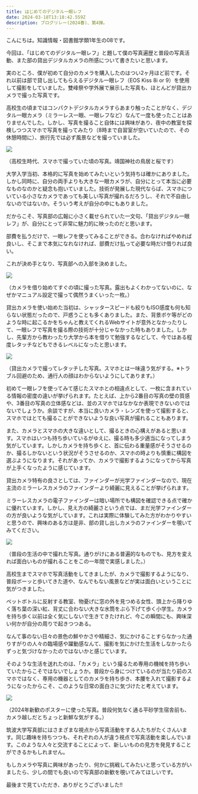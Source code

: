 ```yaml
---
title: はじめてのデジタル一眼レフ
date: 2024-03-18T13:18:42.559Z
description: ブログリレー(2024春)、第4弾。
---
```

こんにちは。知識情報・図書館学類1年生の08です。

今回は、「はじめてのデジタル一眼レフ」と題して僕の写真遍歴と普段の写真活動、また部の貸出デジタルカメラの所感について書きたいと思います。

実のところ、僕が初めて自分のカメラを購入したのはつい2ヶ月ほど前です。それ以前は部で貸し出してもらえるデジタル一眼レフ（EOS Kiss 8i or 9）を使用して撮影をしていました。雙峰祭や学外展で展示した写真も、ほとんどが貸出カメラで撮った写真です。

高校生の頃まではコンパクトデジタルカメラすらあまり触ったことがなく、デジタル一眼カメラ（ミラーレス一眼、一眼レフなど）なんて一度も使ったことはありませんでした。しかし、写真を撮ること自体には興味があり、夜中の教室を探検しつつスマホで写真を撮ってみたり（8時まで自習室が空いていたので、その休憩時間に）、旅行先では必ず風景などを撮っていました。

![](/img/はじめてのデジタル一眼レフ01.jpg)

（高校生時代、スマホで撮っていた頃の写真。靖国神社の鳥居と桜です）

大学入学当初、本格的に写真を始めてみたいという気持ちは確かにありました。しかし同時に、自分の両手よりも大きな一眼カメラが、自分にとって本当に必要なものなのかと疑念も抱いていました。技術が発展した現代ならば、スマホについている小さなカメラであっても美しい写真が撮れるだろうし、それで不自由しないのではないか。そういう考えが自分の中にもありました。

だからこそ、写真部の広報に小さく載せられていた一文句、「貸出デジタル一眼レフ」が、自分にとって非常に魅力的に映ったのだと思います。

部費を払うだけで、一眼レフを使ってみることができる。合わなければやめれば良いし、そこまで本気になれなければ、部費だけ払って必要な時だけ借りれば良い。

これが決め手となり、写真部への入部を決めました。

![](/img/はじめてのデジタル一眼レフ02.jpg)

（カメラを借り始めてすぐの頃に撮った写真。露出もよくわかってないのに、なぜかマニュアル設定で撮って偶然うまくいった一枚。）

貸出カメラを使い始めた当初は、シャッタースピードも絞りもISO感度も何も知らない状態だったので、戸惑うことも多くありました。また、背景ボケ等がどのような時に起こるかをちゃんと教えてくれるWebサイトが意外となかったりして、一眼レフで写真を撮る際の技術が十分じゃなかった時もありました。しかし、先輩方から教わったり大学から本を借りて勉強するなどして、今ではある程度レタッチなどもできるレベルになったと思います。

![](/img/はじめてのデジタル一眼レフ03.jpg)

（貸出カメラで撮ってレタッチした写真。スマホとは一味違う気がする。※トラブル回避のため、通行人の顔はわからないようにしてあります。）

初めて一眼レフを使ってみて感じたスマホとの相違点として、一枚に含まれている情報の密度の違いが挙げられます。たとえば、上から2番目の写真の壁の質感や、3番目の写真の立体感などは、並のスマホではなかなか表現できないのではないでしょうか。余談ですが、本当に良いカメラ・レンズを使って撮影すると、スマホではとても撮ることができないような良い写真が撮れることもあります。

また、カメラとスマホの大きな違いとして、撮るときの心構えがあると思います。スマホはいつも持ち歩いているがゆえに、撮る時も多少適当になってしまう気がしています。しかしカメラを持ち歩くと、首に伝わる重量感がそうさせるのか、撮るしかないという状況がそうさせるのか、スマホの時よりも慎重に構図を選ぶようになります。それがあってか、カメラで撮影するようになってから写真が上手くなったように感じています。

貸出カメラ特有の良さとしては、ファインダーが光学ファインダーなので、現在主流のミラーレスカメラのファインダーより綺麗に見えることが挙げられます。

ミラーレスカメラの電子ファインダーは暗い場所でも構図を確認できる点で確かに優れています。しかし、見え方の綺麗さという点では、まだ光学ファインダーの方が良いような気がしています。これは実際に体験してみた方がわかりやすいと思うので、興味のある方は是非、部の貸し出しカメラのファインダーを覗いてみてください。

![](/img/はじめてのデジタル一眼レフ04.jpg)

（普段の生活の中で撮れた写真。通りがけにある普遍的なものでも、見方を変えれば面白いものが撮れることをこの一年間で実感しました。）

高校生までスマホで写真活動をしてきましたが、カメラで撮影するようになり、普段ボーッと歩いてきた道や、なんでもない風景などが実は面白いということに気がつきました。

ペットボトルに反射する教室、物憂げに窓の外を見つめる女性、頭上から降りゆく落ち葉の深い紅、背丈に合わない大きな水筒をぶら下げて歩く小学生。カメラを持ち歩く以前は全く気にしないで生きてきたけれど、今この瞬間にも、興味深い何かが自分の周りで起きつつある。

なんて事のない日々の景色の鮮やかさや精細さ、気にかけることすらなかった通りすがりの人々の臨場感や躍動感なんて、撮影を気にかけた生活をしなかったらずっと気づけなかったのではないかと感じています。

そのような生活を送れたのは、「カメラ」という撮るため専用の機械を持ち歩いていたからこそではないでしょうか。普段から身につけているのが当たり前のスマホではなく、専用の機器としてのカメラを持ち歩き、本腰を入れて撮影するようになったからこそ、このような日常の面白さに気づけたと考えています。

![](/img/はじめてのデジタル一眼レフ05.jpg)

（2024年新歓のポスターに使った写真。普段何気なく通る平砂学生宿舎前も、カメラ越しだとちょっと新鮮な気がする。）

筑波大学写真部にはさまざまな視点から写真活動をする人たちがたくさんいます。同じ趣味を持ちつつも、それぞれの人が違う視点で写真活動を楽しんでいます。このような人々と交流することによって、新しいものの見方を発見することができるかもしれません。

もしカメラや写真に興味があったり、何かに挑戦してみたいと思っている方がいましたら、少しの間でも良いので写真部の新歓を覗いてみてほしいです。

最後まで見ていただき、ありがとうございました!!